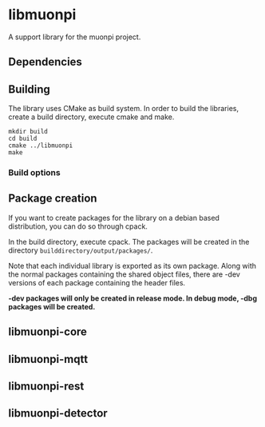 # libmuonpi
A support library for the muonpi project.

## Dependencies

## Building
The library uses CMake as build system. In order to build the libraries, create a build directory, execute cmake and make.

    mkdir build
    cd build
    cmake ../libmuonpi
    make

### Build options

## Package creation
If you want to create packages for the library on a debian based distribution, you can do so through cpack.

In the build directory, execute cpack. The packages will be created in the directory `builddirectory/output/packages/`.

Note that each individual library is exported as its own package. Along with the normal packages containing the shared object files, there are -dev versions of each package containing the header files.

**-dev packages will only be created in release mode. In debug mode, -dbg packages will be created.**

## libmuonpi-core

## libmuonpi-mqtt

## libmuonpi-rest

## libmuonpi-detector
